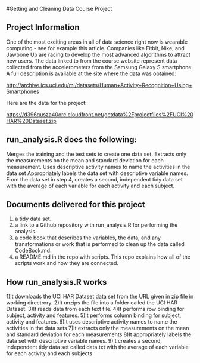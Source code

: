 #Getting and Cleaning Data Course Project

## Project Information

One of the most exciting areas in all of data science right now is wearable computing - see for example this article. Companies like Fitbit, Nike, and Jawbone Up are racing to develop the most advanced algorithms to attract new users. The data linked to from the course website represent data collected from the accelerometers from the Samsung Galaxy S smartphone. A full description is available at the site where the data was obtained: 

http://archive.ics.uci.edu/ml/datasets/Human+Activity+Recognition+Using+Smartphones 

Here are the data for the project: 

https://d396qusza40orc.cloudfront.net/getdata%2Fprojectfiles%2FUCI%20HAR%20Dataset.zip 

## run_analysis.R does the following: 

Merges the training and the test sets to create one data set.
Extracts only the measurements on the mean and standard deviation for each measurement. 
Uses descriptive activity names to name the activities in the data set
Appropriately labels the data set with descriptive variable names. 
From the data set in step 4, creates a second, independent tidy data set with the average of each variable for each activity and each subject.

## Documents delivered for this project

1) a tidy data set.  
2) a link to a Github repository with run_analysis.R for performing the analysis.
3) a code book that describes the variables, the data, and any transformations or work that is performed to clean up the data called CodeBook.md. 
4) a README.md in the repo with scripts. This repo explains how all of the scripts work and how they are connected.  

## How run_analysis.R works

1)It downloads the UCI HAR Dataset data set from the URL given in zip file in working directrory. 
2)It unzips the file into a folder called the UCI HAR Dataset.
3)It reads data from each text file.
4)It performs row binding for subject, activity and features.
5)It performs column binding for subject, activity and features.
6)It uses descriptive activity names to name the activities in the data sets
7)It extracts only the measurements on the mean and standard deviation for each measurements
8)It appropriately labels the data set with descriptive variable names. 
9)It creates a second, independent tidy data set called data.txt with the average of each variable for each activity and each subjects
